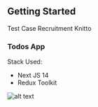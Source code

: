 ## Getting Started

Test Case Recruitment Knitto

### Todos App

Stack Used:

-   Next JS 14
-   Redux Toolkit

![alt text](https://github.com/rommyth/test-knitto/blob/main/app/images/app__image.png?raw=true)
